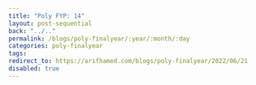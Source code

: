 ```yaml
---
title: "Poly FYP: 14"
layout: post-sequential
back: "../.."
permalink: /blogs/poly-finalyear/:year/:month/:day
categories: poly-finalyear
tags: 
redirect_to: https://arifhamed.com/blogs/poly-finalyear/2022/06/21
disabled: true
---
```

